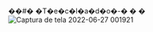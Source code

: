 ��#� �T�e�c�l�a�d�o�-�
�
�
![Captura de tela 2022-06-27 001921](https://user-images.githubusercontent.com/97896037/175853840-7e931fa0-9378-49ac-ac6d-7470eb04678e.png)
